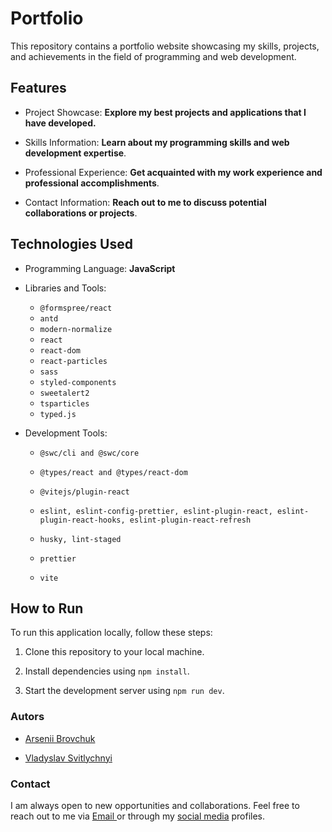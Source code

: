 # Portfolio

This repository contains a portfolio website showcasing my skills, projects, and achievements in the field of programming and web development.

## Features

- Project Showcase:  **Explore my best projects and applications that I have developed.**

- Skills Information: **Learn about my programming skills and web development expertise**.

- Professional Experience: **Get acquainted with my work experience and professional accomplishments**.

- Contact Information: **Reach out to me to discuss potential collaborations or projects**.

## Technologies Used

- Programming Language: **JavaScript**

- Libraries and Tools:
  - `@formspree/react`
  - `antd`
  - `modern-normalize`
  - `react`
  - `react-dom`
  - `react-particles`
  - `sass`
  - `styled-components`
  - `sweetalert2`
  - `tsparticles`
  - `typed.js`
- Development Tools:

  - `@swc/cli and @swc/core`
  - `@types/react and @types/react-dom`
  - `@vitejs/plugin-react`
  - `eslint, eslint-config-prettier, eslint-plugin-react, eslint-plugin-react-hooks, eslint-plugin-react-refresh`

  - `husky, lint-staged`
  - `prettier`
  - `vite`

## How to Run

To run this application locally, follow these steps:

1. Clone this repository to your local machine.

2. Install dependencies using `npm install`.

3. Start the development server using `npm run dev`.

### Autors 

- [Arsenii Brovchuk](https://github.com/Robertw8)

- [Vladyslav Svitlychnyi](https://github.com/Svitly4nyi-Vla2yslav)



### Contact

I am always open to new opportunities and collaborations. Feel free to reach out to me via <a href="mailto:svetli4nuyvla2islav@gmail.com">Email </a> or through my [social media](https://www.linkedin.com/in/vladyslav-svitlychnyi/) profiles.
